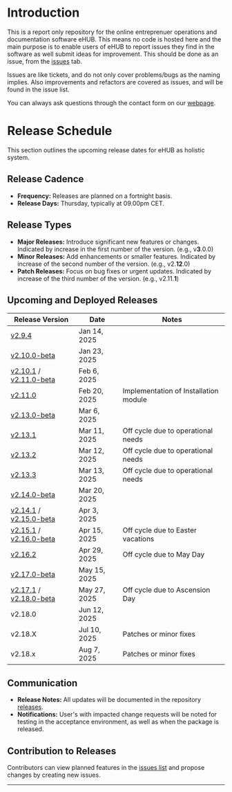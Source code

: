 # Introduction
This is a report only repository for the online entreprenuer operations and documentation software eHUB. This means no code is hosted here and the main purpose is to enable users of eHUB to report issues they find in the software as well submit ideas for improvement. This should be done as an issue, from the [issues](https://github.com/studio27se/ehub/issues/) tab.

Issues are like tickets, and do not only cover problems/bugs as the naming implies. Also improvements and refactors are covered as issues, and will be found in the issue list.

You can always ask questions through the contact form on our [webpage](https://studio27.se/contact/).

# Release Schedule

This section outlines the upcoming release dates for eHUB as holistic system.

## Release Cadence
- **Frequency:** Releases are planned on a fortnight basis.
- **Release Days:** Thursday, typically at 09.00pm CET.

## Release Types
- **Major Releases:** Introduce significant new features or changes. Indicated by increase in the first number of the version. (e.g., v**3**.0.0)
- **Minor Releases:** Add enhancements or smaller features. Indicated by increase of the second number of the version. (e.g., v2.**12**.0)
- **Patch Releases:** Focus on bug fixes or urgent updates. Indicated by increase of the third number of the version. (e.g., v2.11.**1**)

## Upcoming and Deployed Releases

| Release Version | Date         | Notes                           |
| --------------- | ------------ | ------------------------------- |
| [v2.9.4](https://github.com/studio27se/ehub/releases/tag/v2.9.4)         | Jan 14, 2025 |                                 |
| [v2.10.0-beta](https://github.com/studio27se/ehub/releases/tag/v2.10.0-beta)         | Jan 23, 2025 |                                 |
| [v2.10.1](https://github.com/studio27se/ehub/releases/tag/v2.10.1) / [v2.11.0-beta](https://github.com/studio27se/ehub/releases/tag/v2.11.0-beta)         | Feb 6, 2025  |                                 |
| [v2.11.0](https://github.com/studio27se/ehub/releases/tag/v2.11.0)         | Feb 20, 2025 | Implementation of Installation module                                |
| [v2.13.0-beta](https://github.com/studio27se/ehub/releases/tag/v2.13.0-beta)         | Mar 6, 2025  |                                 |
| [v2.13.1](https://github.com/studio27se/ehub/releases/tag/v2.13.1) | Mar 11, 2025 | Off cycle due to operational needs |
| [v2.13.2](https://github.com/studio27se/ehub/releases/tag/v2.13.2) | Mar 12, 2025 | Off cycle due to operational needs |
| [v2.13.3](https://github.com/studio27se/ehub/releases/tag/v2.13.3) | Mar 13, 2025 | Off cycle due to operational needs |
| [v2.14.0-beta](https://github.com/studio27se/ehub/releases/tag/v2.14.0-beta)         | Mar 20, 2025 |                                 |
| [v2.14.1](https://github.com/studio27se/ehub/releases/tag/v2.14.1) / [v2.15.0-beta](https://github.com/studio27se/ehub/releases/tag/v2.15.0-beta)        | Apr 3, 2025  |                                 |
| [v2.15.1](https://github.com/studio27se/ehub/releases/tag/v2.15.1) / [v2.16.0-beta](https://github.com/studio27se/ehub/releases/tag/v2.16.0-beta)        | Apr 15, 2025 | Off cycle due to Easter vacations |
| [v2.16.2](https://github.com/studio27se/ehub/releases/tag/v2.16.2)         | Apr 29, 2025  | Off cycle due to May Day        |
| [v2.17.0-beta](https://github.com/studio27se/ehub/releases/tag/v2.17.0-beta)         | May 15, 2025 |                                 |
| [v2.17.1](https://github.com/studio27se/ehub/releases/tag/v2.17.1) / [v2.18.0-beta](https://github.com/studio27se/ehub/releases/tag/v2.18.0-beta)         | May 27, 2025 | Off cycle due to Ascension Day  |
| v2.18.0         | Jun 12, 2025 |                                 |
| v2.18.X         | Jul 10, 2025 | Patches or minor fixes          |
| v2.18.x         | Aug 7, 2025 | Patches or minor fixes          |


## Communication
- **Release Notes:** All updates will be documented in the repository [releases](https://github.com/studio27se/ehub/releases).
- **Notifications:** User's with impacted change requests will be noted for testing in the acceptance environment, as well as when the package is released.

## Contribution to Releases
Contributors can view planned features in the [issues list](https://github.com/studio27se/ehub/issues/) and propose changes by creating new issues.

---

